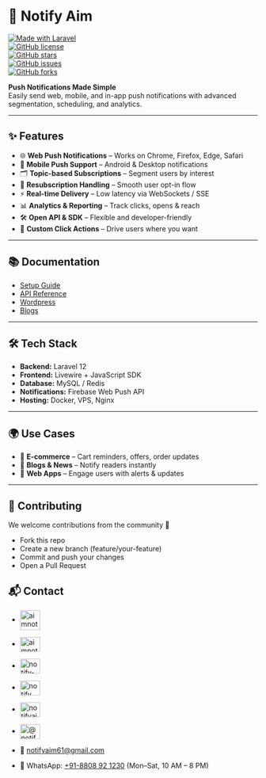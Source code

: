 # 🔔 Notify Aim  

[![Made with Laravel](https://img.shields.io/badge/Made%20with-Laravel-red.svg)](https://laravel.com/)  
[![GitHub license](https://img.shields.io/github/license/notifyaim/notifyaim)](LICENSE)  
[![GitHub stars](https://img.shields.io/github/stars/notifyaim/notifyaim?style=social)](https://github.com/notifyaim/notifyaim/stargazers)  
[![GitHub issues](https://img.shields.io/github/issues/notifyaim/notifyaim)](https://github.com/notifyaim/notifyaim/issues)  
[![GitHub forks](https://img.shields.io/github/forks/notifyaim/notifyaim?style=social)](https://github.com/notifyaim/notifyaim/network/members)  

**Push Notifications Made Simple**  
Easily send web, mobile, and in-app push notifications with advanced segmentation, scheduling, and analytics.  

---

## ✨ Features  
- 🌐 **Web Push Notifications** – Works on Chrome, Firefox, Edge, Safari  
- 📱 **Mobile Push Support** – Android & Desktop notifications  
- 🗂 **Topic-based Subscriptions** – Segment users by interest  
- 🔄 **Resubscription Handling** – Smooth user opt-in flow  
- ⚡ **Real-time Delivery** – Low latency via WebSockets / SSE  
- 📊 **Analytics & Reporting** – Track clicks, opens & reach  
- 🛠️ **Open API & SDK** – Flexible and developer-friendly  
- 🎯 **Custom Click Actions** – Drive users where you want  

---

## 📚 Documentation  
- [Setup Guide](https://docs.notifyaim.com/push/notification/web)  
- [API Reference](https://docs.notifyaim.com/push/notification/web/setup)  
- [Wordpress](https://docs.notifyaim.com/wordpress)  
- [Blogs](https://docs.notifyaim.com/blog)  

---

## 🛠️ Tech Stack  
- **Backend:** Laravel 12  
- **Frontend:** Livewire + JavaScript SDK  
- **Database:** MySQL / Redis  
- **Notifications:** Firebase Web Push API  
- **Hosting:** Docker, VPS, Nginx  

---

## 🌍 Use Cases  
- 🛒 **E-commerce** – Cart reminders, offers, order updates  
- 📰 **Blogs & News** – Notify readers instantly  
- 📱 **Web Apps** – Engage users with alerts & updates  

---

## 🤝 Contributing
We welcome contributions from the community 🚀
- Fork this repo
- Create a new branch (feature/your-feature)
- Commit and push your changes
- Open a Pull Request

## 📬 Contact
 - <a href="https://notifyaim.com" target="blank">
    <img align="center" src="https://docs.notifyaim.com/public/asset/images/app/logo.png" alt="aimnotify" height="40" />
  </a>
  
 - <a href="https://twitter.com/aimnotify" target="blank">
    <img align="center" src="https://raw.githubusercontent.com/rahuldkjain/github-profile-readme-generator/master/src/images/icons/Social/twitter.svg" alt="aimnotify" height="30" width="40" />
  </a>
  
 - <a href="https://linkedin.com/in/notify-aim-398750382" target="blank">
    <img align="center" src="https://raw.githubusercontent.com/rahuldkjain/github-profile-readme-generator/master/src/images/icons/Social/linked-in-alt.svg" alt="notify-aim-398750382" height="30" width="40" />
  </a>
  
 - <a href="https://fb.com/notify aim" target="blank">
    <img align="center" src="https://raw.githubusercontent.com/rahuldkjain/github-profile-readme-generator/master/src/images/icons/Social/facebook.svg" alt="notify aim" height="30" width="40" />
  </a>
  
 - <a href="https://instagram.com/notifyaim" target="blank">
    <img align="center" src="https://raw.githubusercontent.com/rahuldkjain/github-profile-readme-generator/master/src/images/icons/Social/instagram.svg" alt="notifyaim" height="30" width="40" />
  </a>
  
 - <a href="https://www.youtube.com/c/@notifyaim" target="blank">
    <img align="center" src="https://raw.githubusercontent.com/rahuldkjain/github-profile-readme-generator/master/src/images/icons/Social/youtube.svg" alt="@notifyaim" height="30" width="40" />
  </a>
  
- 📧 notifyaim61@gmail.com
  
- 📱 WhatsApp: [+91-8808 92 1230](https://wa.me/8808921230?text=Hi%20%20Notify%20Aim!) (Mon–Sat, 10 AM – 8 PM)





